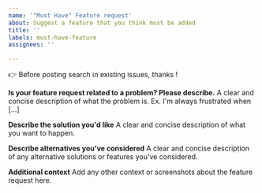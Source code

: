 ```yaml
---
name: '"Must Have" Feature request'
about: Suggest a feature that you think must be added
title: ''
labels: must-have-feature
assignees: ''

---
```


👉 Before posting search in existing issues, thanks !

**Is your feature request related to a problem? Please describe.**
A clear and concise description of what the problem is. Ex. I'm always frustrated when [...]

**Describe the solution you'd like**
A clear and concise description of what you want to happen.

**Describe alternatives you've considered**
A clear and concise description of any alternative solutions or features you've considered.

**Additional context**
Add any other context or screenshots about the feature request here.
